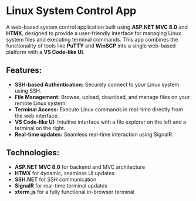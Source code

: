 # Linux System Control App

A web-based system control application built using **ASP.NET MVC 8.0** and **HTMX**, designed to provide a user-friendly interface for managing Linux system files and executing terminal commands. This app combines the functionality of tools like **PuTTY** and **WinSCP** into a single web-based platform with a **VS Code-like UI**.

## Features:

- **SSH-based Authentication:** Securely connect to your Linux system using SSH.
- **File Management:** Browse, upload, download, and manage files on your remote Linux system.
- **Terminal Access:** Execute Linux commands in real-time directly from the web interface.
- **VS Code-like UI:** Intuitive interface with a file explorer on the left and a terminal on the right.
- **Real-time updates:** Seamless real-time interaction using SignalR.

## Technologies:

- **ASP.NET MVC 8.0** for backend and MVC architecture
- **HTMX** for dynamic, seamless UI updates
- **SSH.NET** for SSH communication
- **SignalR** for real-time terminal updates
- **xterm.js** for a fully functional in-browser terminal
